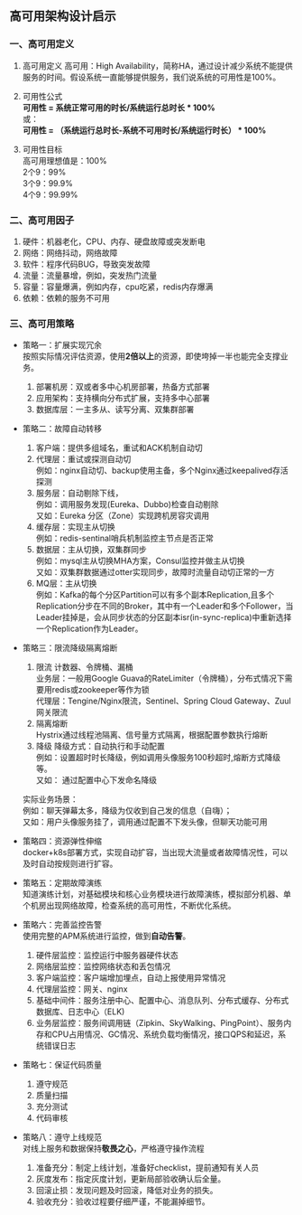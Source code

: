 ## 高可用架构设计启示
### 一、高可用定义
1. 高可用定义
   高可用：High Availability，简称HA，通过设计减少系统不能提供服务的时间。假设系统一直能够提供服务，我们说系统的可用性是100%。
   
2. 可用性公式   
   **可用性 = 系统正常可用的时长/系统运行总时长 * 100%**   
   或：    
   **可用性 = （系统运行总时长-系统不可用时长/系统运行时长） * 100%**
3. 可用性目标    
   高可用理想值是：100%    
    2个9：99%    
    3个9：99.9%    
    4个9：99.99%

### 二、高可用因子

1. 硬件：机器老化，CPU、内存、硬盘故障或突发断电
2. 网络：网络抖动，网络故障
3. 软件：程序代码BUG，导致突发故障
4. 流量：流量暴增，例如，突发热门流量
5. 容量：容量爆满，例如内存，cpu吃紧，redis内存爆满
6. 依赖：依赖的服务不可用

### 三、高可用策略

- 策略一：扩展实现冗余    
  按照实际情况评估资源，使用**2倍以上**的资源，即使垮掉一半也能完全支撑业务。    
  1. 部署机房：双或者多中心机房部署，热备方式部署    
  2. 应用架构：支持横向分布式扩展，支持多中心部署    
  3. 数据库层：一主多从、读写分离、双集群部署

- 策略二：故障自动转移
  1. 客户端：提供多组域名，重试和ACK机制自动切       
  2. 代理层：重试或探测自动切   
  例如：nginx自动切、backup使用主备，多个Nginx通过keepalived存活探测    
  3. 服务层：自动剔除下线，    
   例如：调用服务发现(Eureka、Dubbo)检查自动剔除   
   又如：Eureka 分区（Zone）实现跨机房容灾调用    
  4. 缓存层：实现主从切换    
   例如：redis-sentinal哨兵机制监控主节点是否正常    
  5. 数据层：主从切换，双集群同步    
   例如：mysql主从切换MHA方案，Consul监控并做主从切换   
   又如：双集群数据通过otter实现同步，故障时流量自动切正常的一方    
  6. MQ层：主从切换   
   例如：Kafka的每个分区Partition可以有多个副本Replication,且多个Replication分步在不同的Broker，其中有一个Leader和多个Follower，当Leader挂掉是，会从同步状态的分区副本isr(in-sync-replica)中重新选择一个Replication作为Leader。

- 策略三：限流降级隔离熔断   
  1. 限流 计数器、令牌桶、漏桶    
  业务层：一般用Google Guava的RateLimiter（令牌桶），分布式情况下需要用redis或zookeeper等作为锁    
  代理层：Tengine/Nginx限流，Sentinel、Spring Cloud Gateway、Zuul 网关限流    
  2. 隔离熔断    
   Hystrix通过线程池隔离、信号量方式隔离，根据配置参数执行熔断     
  3. 降级
  降级方式：自动执行和手动配置    
  例如：设置超时时长降级，例如调用头像服务100秒超时,熔断方式降级等。    
  又如： 通过配置中心下发命名降级  

  实际业务场景：    
  例如：聊天弹幕太多，降级为仅收到自己发的信息（自嗨）；    
  又如：用户头像服务挂了，调用通过配置不下发头像，但聊天功能可用    
  

- 策略四：资源弹性伸缩     
  docker+k8s部署方式，实现自动扩容，当出现大流量或者故障情况性，可以及时自动按规则进行扩容。


- 策略五：定期故障演练     
  知道演练计划，对基础模块和核心业务模块进行故障演练，模拟部分机器、单个机房出现网络故障，检查系统的高可用性，不断优化系统。

- 策略六：完善监控告警    
  使用完整的APM系统进行监控，做到**自动告警**。
  1. 硬件层监控：监控运行中服务器硬件状态   
  2. 网络层监控：监控网络状态和丢包情况   
  3. 客户端监控：客户端增加埋点，自动上报使用异常情况   
  4. 代理层监控：网关、nginx    
  5. 基础中间件：服务注册中心、配置中心、消息队列、分布式缓存、分布式数据库、日志中心（ELK)    
  6. 业务层监控：服务间调用链（Zipkin、SkyWalking、PingPoint）、服务内存和CPU占用情况、GC情况、系统负载均衡情况，接口QPS和延迟，系统错误日志   

- 策略七：保证代码质量   
  
  1. 遵守规范    
  2. 质量扫描    
  3. 充分测试    
  4. 代码审核

- 策略八：遵守上线规范    
  对线上服务和数据保持**敬畏之心**，严格遵守操作流程    
  1. 准备充分：制定上线计划，准备好checklist，提前通知有关人员   
  2. 灰度发布：指定灰度计划，更新局部验收确认后全量。    
  3. 回滚止损：发现问题及时回滚，降低对业务的损失。     
  4. 验收充分：验收过程要仔细严谨，不能漏掉细节。
  

  



  




